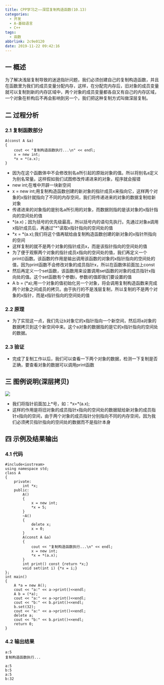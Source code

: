 ```yaml
---
title: CPP学习之——深层复制构造函数(10.13)
categories:
  - 开发
  - A-基础语言
  - C++
tags:
  - 函数
abbrlink: 2c9e0120
date: 2019-11-22 09:42:16
---
```

## 一 概述

为了解决浅层复制导致的迷途指针问题，我们必须创建自己的复制构造函数，并且在函数里为我们的成员变量分配内存，这样，在分配完内存后，旧对象的成员变量就可以复制到新的内存区域中，两个对象的成员变量都各自又有自己的内存区域，一个对象在析构后不再会影响到另一个，我们把这种复制方式叫做深层复制。  

<!--more-->

## 二 过程分析

### 2.1 复制函数部分

```
A(const A &a) 
{
	cout << "复制构造函数执行...\n" << endl;
	x = new int;
	*x = *(a.x);
}
```

* 因为在这个函数体中不会修改别名a所引起的原始对象的值。所以将别名a定义为别名常量。这样假如我们试图修改传递进来的对象，程序就会报错
* new int;在堆中开辟一块新空间
* x = new int;用复制构造函数创建的新对象的指针成员x来指向它，这样两个对象的x指针就指向了不同的内存空间，我们将传递进来的对象的数据复制给新对象
* 传递进来的对象指的是别名a所引用的对象，而数据则指的是该对象的x指针指向的空间处的值
* *(a.x)；因为括号的优先级最高，所以括号内的语句先执行。先通过对象a调用x指针成员后，再通过"\*"读取x指针指向的空间处的值
* *x = *(a.x);我们将这个值再赋给由复制构造函数创建的新对象的x指针所指向的空间
* 这样复制的就不是两个对象的指针成员x，而是该指针指向的空间处的值
* 为了便于观察两个对象的指针成员x指向的空间处的值，我们再定义一个print()函数。该函数的作用是输出调用该函数的对象的x指针指向的空间处的值，因为print函数不会修改对象的成员指针x，所以在函数体前面加上const
* 然后再定义一个set函数，该函数用来设置调用set函数的对象的成员指针x指向处的值。这个set函数有个参数i，参数i的值即我们要设置的值
* A b = (*a);用一个对象的值初始化另一个对象，将会调用复制构造函数来完成两个对象之间成员的拷贝。由于执行的不是浅层复制，所以复制的不是两个对象的x指针，而是x指针指向的空间处的值

### 2.2 原理

* 为了实现这一点，我们先让b对象它的x指针指向一个新空间，然后将a对象的数据拷贝到这个新空间中来。这个a对象的数据指的是它的x指针指向的空间处的数据。

###  2.3  验证

* 完成了复制工作以后，我们可以查看一下两个对象的数据，检测一下复制是否正确，要查看对象的数据可以调用print函数

## 三 图例说明(深层拷贝)

![][1]

* 我们将指针前面加上*号，如：\*x=\*(a.x);
* 这样的作用是将旧对象的成员指针x指向的空间处的数据赋给新对象的成员指针x指向的空间，由于两个对象的成员指针分别指向不同的内存空间，因为我们必须拷贝指针指向的空间处的数据而不是指针本身

## 四 示例及结果输出

### 4.1 代码

```
#include<iostream>
using namespace std;
class A 
{
	private:
		int *x;
	public:
		A() 
		{
			x = new int;
			*x = 5;
		}
		~A() 
		{
			delete x;
			x = 0;
		}
		A(const A &a) 
		{
			cout << "复制构造函数执行...\n" << endl;
			x = new int;
			*x = *(a.x);
		}
		int print() const {return *x;}
		void set(int i) {*x = i;}
};
int main() 
{
	A *a = new A();
	cout << "a:" << a->print()<<endl;
	A b = (*a);
	cout << "a:" << a->print()<<endl;
	cout << "b:" << b.print()<<endl;
	b.set(32);
	cout << "a:" << a->print()<<endl;
	delete a;
	cout << "b:" << b.print()<<endl;
	return 0;
}
```

### 4.2 输出结果

```
a:5
复制构造函数执行...

a:5
b:5
a:5
b:32
```



[1]:https://cdn.staticaly.com/gh/PGzxc/CDN/master/blog-image/cpp-deep-copy-image.png